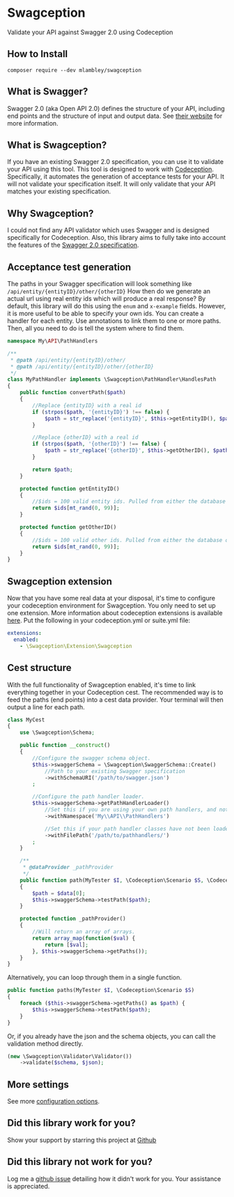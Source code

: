 # Swagception
Validate your API against Swagger 2.0 using Codeception

## How to Install
```
composer require --dev mlambley/swagception
```

## What is Swagger?
Swagger 2.0 (aka Open API 2.0) defines the structure of your API, including end points and the structure of input and output data.
See [their website](https://swagger.io/) for more information.

## What is Swagception?
If you have an existing Swagger 2.0 specification, you can use it to validate your API using this tool.
This tool is designed to work with [Codeception](https://codeception.com/). Specifically, it automates the generation of acceptance tests for your API.
It will not validate your specification itself. It will only validate that your API matches your existing specification.

## Why Swagception?
I could not find any API validator which uses Swagger and is designed specifically for Codeception.
Also, this library aims to fully take into account the features of the [Swagger 2.0 specification](https://swagger.io/docs/specification/2-0/basic-structure/).

## Acceptance test generation
The paths in your Swagger specification will look something like `/api/entity/{entityID}/other/{otherID}`
How then do we generate an actual url using real entity ids which will produce a real response?
By default, this library will do this using the `enum` and `x-example` fields. However, it is more useful to be able to specify your own ids.
You can create a handler for each entity. Use annotations to link them to one or more paths. Then, all you need to do is tell the system where to find them.

```php
namespace My\API\PathHandlers

/**
 * @path /api/entity/{entityID}/other/
 * @path /api/entity/{entityID}/other/{otherID}
 */
class MyPathHandler implements \Swagception\PathHandler\HandlesPath
{
    public function convertPath($path)
    {
        //Replace {entityID} with a real id
        if (strpos($path, '{entityID}') !== false) {
            $path = str_replace('{entityID}', $this->getEntityID(), $path);
        }

        //Replace {otherID} with a real id
        if (strpos($path, '{otherID}') !== false) {
            $path = str_replace('{otherID}', $this->getOtherID(), $path);
        }

        return $path;
    }

    protected function getEntityID()
    {
        //$ids = 100 valid entity ids. Pulled from either the database or the api.
        return $ids[mt_rand(0, 99)];
    }

    protected function getOtherID()
    {
        //$ids = 100 valid other ids. Pulled from either the database or the api.
        return $ids[mt_rand(0, 99)];
    }
}
```

## Swagception extension
Now that you have some real data at your disposal, it's time to configure your codeception environment for Swagception.
You only need to set up one extension. More information about codeception extensions is available [here](https://codeception.com/docs/08-Customization#Extension).
Put the following in your codeception.yml or suite.yml file:
```yaml
extensions:
  enabled:
    - \Swagception\Extension\Swagception
```

## Cest structure
With the full functionality of Swagception enabled, it's time to link everything together in your Codeception cest. 
The recommended way is to feed the paths (end points) into a cest data provider. Your terminal will then output a line for each path.
```php
class MyCest
{
    use \Swagception\Schema;

    public function __construct()
    {
        //Configure the swagger schema object.
        $this->swaggerSchema = \Swagception\SwaggerSchema::Create()
            //Path to your existing Swagger specification
            ->withSchemaURI('/path/to/swagger.json')
        ;

        //Configure the path handler loader.
        $this->swaggerSchema->getPathHandlerLoader()
            //Set this if you are using your own path handlers, and not relying upon enum and x-example.
            ->withNamespace('My\\API\\PathHandlers')

            //Set this if your path handler classes have not been loaded into the system yet.
            ->withFilePath('/path/to/pathhandlers/')
        ;
    }

    /**
     * @dataProvider _pathProvider
     */
    public function path(MyTester $I, \Codeception\Scenario $S, \Codeception\Example $data)
    {
        $path = $data[0];
        $this->swaggerSchema->testPath($path);
    }

    protected function _pathProvider()
    {
        //Will return an array of arrays.
        return array_map(function($val) {
            return [$val];
        }, $this->swaggerSchema->getPaths());
    }
}
```

Alternatively, you can loop through them in a single function.
```php
public function paths(MyTester $I, \Codeception\Scenario $S)
{
    foreach ($this->swaggerSchema->getPaths() as $path) {
        $this->swaggerSchema->testPath($path);
    }
}
```

Or, if you already have the json and the schema objects, you can call the validation method directly.
```php
(new \Swagception\Validator\Validator())
    ->validate($schema, $json);
```

## More settings
See more [configuration options](/docs/01-MoreConfiguration.md).

## Did this library work for you?
Show your support by starring this project at [Github](https://github.com/mlambley/swagception/)

## Did this library not work for you?
Log me a [github issue](https://github.com/mlambley/swagception/issues) detailing how it didn't work for you. Your assistance is appreciated.
